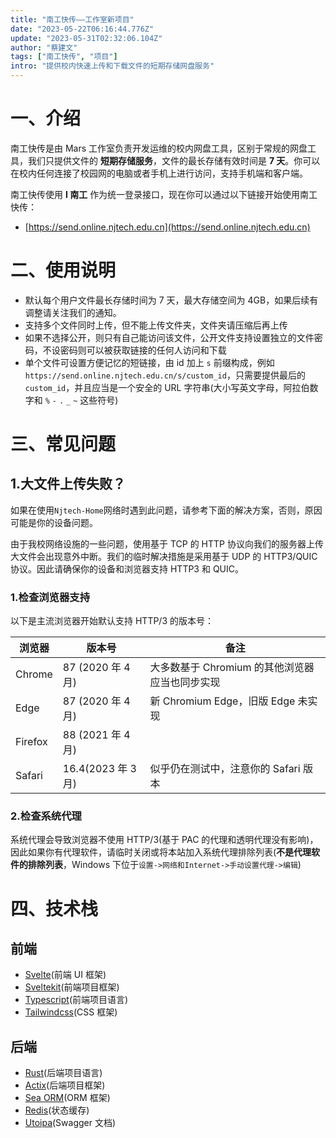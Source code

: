 ```yaml
---
title: "南工快传——工作室新项目"
date: "2023-05-22T06:16:44.776Z"
update: "2023-05-31T02:32:06.104Z"
author: "蔡建文"
tags: ["南工快传", "项目"]
intro: "提供校内快速上传和下载文件的短期存储网盘服务"
---
```


# 一、介绍

南工快传是由 Mars 工作室负责开发运维的校内网盘工具，区别于常规的网盘工具，我们只提供文件的 **短期存储服务**，文件的最长存储有效时间是 **7 天**。你可以在校内任何连接了校园网的电脑或者手机上进行访问，支持手机端和客户端。

南工快传使用 **I 南工** 作为统一登录接口，现在你可以通过以下链接开始使用南工快传：

- [https://send.online.njtech.edu.cn](https://send.online.njtech.edu.cn)

# 二、使用说明

- 默认每个用户文件最长存储时间为 7 天，最大存储空间为 4GB，如果后续有调整请关注我们的通知。
- 支持多个文件同时上传，但不能上传文件夹，文件夹请压缩后再上传
- 如果不选择公开，则只有自己能访问该文件，公开文件支持设置独立的文件密码，不设密码则可以被获取链接的任何人访问和下载
- 单个文件可设置方便记忆的短链接，由 id 加上 `s` 前缀构成，例如`https://send.online.njtech.edu.cn/s/custom_id`，只需要提供最后的 `custom_id`，并且应当是一个安全的 URL 字符串(大小写英文字母，阿拉伯数字和 `%` `-` `.` `_` `~` 这些符号)

# 三、常见问题

## 1.大文件上传失败？

如果在使用`Njtech-Home`网络时遇到此问题，请参考下面的解决方案，否则，原因可能是你的设备问题。

由于我校网络设施的一些问题，使用基于 TCP 的 HTTP 协议向我们的服务器上传大文件会出现意外中断。我们的临时解决措施是采用基于 UDP 的 HTTP3/QUIC 协议。因此请确保你的设备和浏览器支持 HTTP3 和 QUIC。

### 1.**检查浏览器支持**

以下是主流浏览器开始默认支持 HTTP/3 的版本号：

| 浏览器  | 版本号             | 备注                                           |
| ------- | ------------------ | ---------------------------------------------- |
| Chrome  | 87 (2020 年 4 月)  | 大多数基于 Chromium 的其他浏览器应当也同步实现 |
| Edge    | 87 (2020 年 4 月)  | 新 Chromium Edge，旧版 Edge 未实现             |
| Firefox | 88 (2021 年 4 月)  |
| Safari  | 16.4(2023 年 3 月) | 似乎仍在测试中，注意你的 Safari 版本           |

### 2.**检查系统代理**

系统代理会导致浏览器不使用 HTTP/3(基于 PAC 的代理和透明代理没有影响)，因此如果你有代理软件，请临时关闭或将本站加入系统代理排除列表(**不是代理软件的排除列表**，Windows 下位于`设置->网络和Internet->手动设置代理->编辑`)

# 四、技术栈

## 前端

- [Svelte](https://svelte.dev)(前端 UI 框架)
- [Sveltekit](https://kit.svelte.dev)(前端项目框架)
- [Typescript](https://www.typescriptlang.org)(前端项目语言)
- [Tailwindcss](https://tailwindcss.com)(CSS 框架)

## 后端

- [Rust](https://www.rust-lang.org)(后端项目语言)
- [Actix](https://actix.rs)(后端项目框架)
- [Sea ORM](https://www.sea-ql.org/SeaORM)(ORM 框架)
- [Redis](https://redis.com)(状态缓存)
- [Utoipa](https://crates.io/crates/utoipa-swagger-ui)(Swagger 文档)
